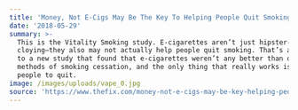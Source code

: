 ```yaml
---
title: 'Money, Not E-Cigs May Be The Key To Helping People Quit Smoking'
date: '2018-05-29'
summary: >-
  This is the Vitality Smoking study. E-cigarettes aren’t just hipster-y and
  cloying—they also may not actually help people quit smoking. That’s according
  to a new study that found that e-cigarettes weren’t any better than other
  methods of smoking cessation, and the only thing that really works is paying
  people to quit.
image: /images/uploads/vape_0.jpg
source: 'https://www.thefix.com/money-not-e-cigs-may-be-key-helping-people-quit-smoking'
---
```


